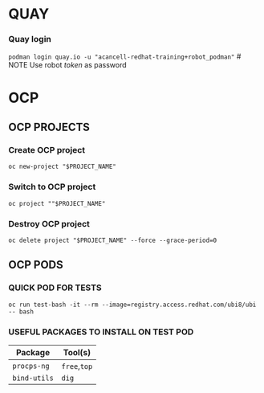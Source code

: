 # QUAY
### Quay login
`podman login quay.io -u "acancell-redhat-training+robot_podman"` # NOTE Use robot *token* as password
# OCP
## OCP PROJECTS
### Create OCP project
`oc new-project "$PROJECT_NAME"`
### Switch to OCP project
`oc project ""$PROJECT_NAME"`
### Destroy OCP project
`oc delete project "$PROJECT_NAME" --force --grace-period=0`
## OCP PODS
### QUICK POD FOR TESTS
`oc run test-bash -it --rm --image=registry.access.redhat.com/ubi8/ubi -- bash`
### USEFUL PACKAGES TO INSTALL ON TEST POD
Package | Tool(s)
------- | -------
`procps-ng` | `free`,`top`
`bind-utils` | `dig`

